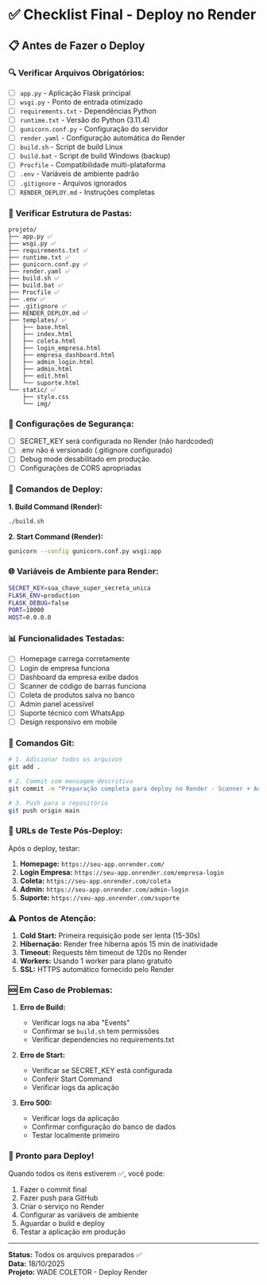 # ✅ Checklist Final - Deploy no Render

## 📋 **Antes de Fazer o Deploy**

### 🔍 **Verificar Arquivos Obrigatórios:**

- [ ] `app.py` - Aplicação Flask principal
- [ ] `wsgi.py` - Ponto de entrada otimizado
- [ ] `requirements.txt` - Dependências Python
- [ ] `runtime.txt` - Versão do Python (3.11.4)
- [ ] `gunicorn.conf.py` - Configuração do servidor
- [ ] `render.yaml` - Configuração automática do Render
- [ ] `build.sh` - Script de build Linux
- [ ] `build.bat` - Script de build Windows (backup)
- [ ] `Procfile` - Compatibilidade multi-plataforma
- [ ] `.env` - Variáveis de ambiente padrão
- [ ] `.gitignore` - Arquivos ignorados
- [ ] `RENDER_DEPLOY.md` - Instruções completas

### 📁 **Verificar Estrutura de Pastas:**

```
projeto/
├── app.py ✅
├── wsgi.py ✅
├── requirements.txt ✅
├── runtime.txt ✅
├── gunicorn.conf.py ✅
├── render.yaml ✅
├── build.sh ✅
├── build.bat ✅
├── Procfile ✅
├── .env ✅
├── .gitignore ✅
├── RENDER_DEPLOY.md ✅
├── templates/ ✅
│   ├── base.html
│   ├── index.html
│   ├── coleta.html
│   ├── login_empresa.html
│   ├── empresa_dashboard.html
│   ├── admin_login.html
│   ├── admin.html
│   ├── edit.html
│   └── suporte.html
└── static/ ✅
    ├── style.css
    └── img/
```

### 🔐 **Configurações de Segurança:**

- [ ] SECRET_KEY será configurada no Render (não hardcoded)
- [ ] .env não é versionado (.gitignore configurado)
- [ ] Debug mode desabilitado em produção
- [ ] Configurações de CORS apropriadas

### 🚀 **Comandos de Deploy:**

**1. Build Command (Render):**
```bash
./build.sh
```

**2. Start Command (Render):**
```bash
gunicorn --config gunicorn.conf.py wsgi:app
```

### 🌐 **Variáveis de Ambiente para Render:**

```bash
SECRET_KEY=sua_chave_super_secreta_unica
FLASK_ENV=production
FLASK_DEBUG=false
PORT=10000
HOST=0.0.0.0
```

### 📊 **Funcionalidades Testadas:**

- [ ] Homepage carrega corretamente
- [ ] Login de empresa funciona
- [ ] Dashboard da empresa exibe dados
- [ ] Scanner de código de barras funciona
- [ ] Coleta de produtos salva no banco
- [ ] Admin panel acessível
- [ ] Suporte técnico com WhatsApp
- [ ] Design responsivo em mobile

### 🔧 **Comandos Git:**

```bash
# 1. Adicionar todos os arquivos
git add .

# 2. Commit com mensagem descritiva
git commit -m "Preparação completa para deploy no Render - Scanner + Auth + Responsive"

# 3. Push para o repositório
git push origin main
```

### 🎯 **URLs de Teste Pós-Deploy:**

Após o deploy, testar:

1. **Homepage:** `https://seu-app.onrender.com/`
2. **Login Empresa:** `https://seu-app.onrender.com/empresa-login`
3. **Coleta:** `https://seu-app.onrender.com/coleta`
4. **Admin:** `https://seu-app.onrender.com/admin-login`
5. **Suporte:** `https://seu-app.onrender.com/suporte`

### ⚠️ **Pontos de Atenção:**

1. **Cold Start:** Primeira requisição pode ser lenta (15-30s)
2. **Hibernação:** Render free hiberna após 15 min de inatividade
3. **Timeout:** Requests têm timeout de 120s no Render
4. **Workers:** Usando 1 worker para plano gratuito
5. **SSL:** HTTPS automático fornecido pelo Render

### 🆘 **Em Caso de Problemas:**

1. **Erro de Build:**
   - Verificar logs na aba "Events"
   - Confirmar se `build.sh` tem permissões
   - Verificar dependencies no requirements.txt

2. **Erro de Start:**
   - Verificar se SECRET_KEY está configurada
   - Conferir Start Command
   - Verificar logs da aplicação

3. **Erro 500:**
   - Verificar logs da aplicação
   - Confirmar configuração do banco de dados
   - Testar localmente primeiro

### 🎉 **Pronto para Deploy!**

Quando todos os itens estiverem ✅, você pode:

1. Fazer o commit final
2. Fazer push para GitHub
3. Criar o serviço no Render
4. Configurar as variáveis de ambiente
5. Aguardar o build e deploy
6. Testar a aplicação em produção

---

**Status:** Todos os arquivos preparados ✅  
**Data:** 18/10/2025  
**Projeto:** WADE COLETOR - Deploy Render